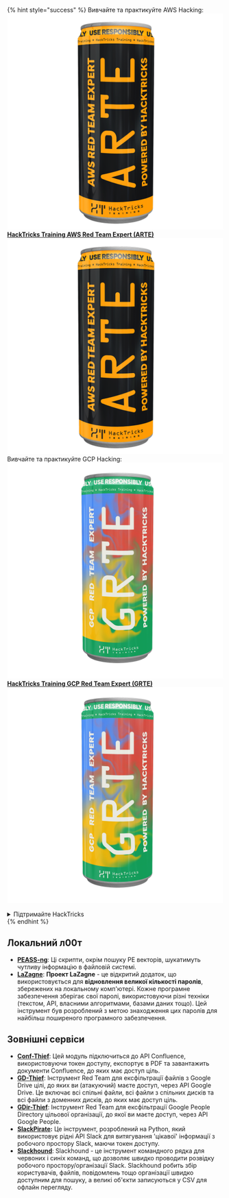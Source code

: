 {% hint style="success" %}
Вивчайте та практикуйте AWS Hacking:<img src="/.gitbook/assets/arte.png" alt="" data-size="line">[**HackTricks Training AWS Red Team Expert (ARTE)**](https://training.hacktricks.xyz/courses/arte)<img src="/.gitbook/assets/arte.png" alt="" data-size="line">\
Вивчайте та практикуйте GCP Hacking: <img src="/.gitbook/assets/grte.png" alt="" data-size="line">[**HackTricks Training GCP Red Team Expert (GRTE)**<img src="/.gitbook/assets/grte.png" alt="" data-size="line">](https://training.hacktricks.xyz/courses/grte)

<details>

<summary>Підтримайте HackTricks</summary>

* Перевірте [**плани підписки**](https://github.com/sponsors/carlospolop)!
* **Приєднуйтесь до** 💬 [**групи Discord**](https://discord.gg/hRep4RUj7f) або [**групи Telegram**](https://t.me/peass) або **слідкуйте** за нами в **Twitter** 🐦 [**@hacktricks\_live**](https://twitter.com/hacktricks\_live)**.**
* **Діліться хакерськими трюками, надсилаючи PR до** [**HackTricks**](https://github.com/carlospolop/hacktricks) та [**HackTricks Cloud**](https://github.com/carlospolop/hacktricks-cloud) репозиторіїв на GitHub.

</details>
{% endhint %}


## **Локальний л00т**

* [**PEASS-ng**](https://github.com/carlospolop/PEASS-ng): Ці скрипти, окрім пошуку PE векторів, шукатимуть чутливу інформацію в файловій системі.
* [**LaZagne**](https://github.com/AlessandroZ/LaZagne): **Проект LaZagne** - це відкритий додаток, що використовується для **відновлення великої кількості паролів**, збережених на локальному комп'ютері. Кожне програмне забезпечення зберігає свої паролі, використовуючи різні техніки (текстом, API, власними алгоритмами, базами даних тощо). Цей інструмент був розроблений з метою знаходження цих паролів для найбільш поширеного програмного забезпечення.

## **Зовнішні сервіси**

* [**Conf-Thief**](https://github.com/antman1p/Conf-Thief): Цей модуль підключиться до API Confluence, використовуючи токен доступу, експортує в PDF та завантажить документи Confluence, до яких має доступ ціль.
* [**GD-Thief**](https://github.com/antman1p/GD-Thief): Інструмент Red Team для ексфільтрації файлів з Google Drive цілі, до яких ви (атакуючий) маєте доступ, через API Google Drive. Це включає всі спільні файли, всі файли з спільних дисків та всі файли з доменних дисків, до яких має доступ ціль.
* [**GDir-Thief**](https://github.com/antman1p/GDir-Thief): Інструмент Red Team для ексфільтрації Google People Directory цільової організації, до якої ви маєте доступ, через API Google People.
* [**SlackPirate**](https://github.com/emtunc/SlackPirate)**:** Це інструмент, розроблений на Python, який використовує рідні API Slack для витягування 'цікавої' інформації з робочого простору Slack, маючи токен доступу.
*   [**Slackhound**](https://github.com/BojackThePillager/Slackhound): Slackhound - це інструмент командного рядка для червоних і синіх команд, що дозволяє швидко проводити розвідку робочого простору/організації Slack. Slackhound робить збір користувачів, файлів, повідомлень тощо організації швидко доступним для пошуку, а великі об'єкти записуються у CSV для офлайн перегляду.
